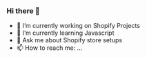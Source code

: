 ### Hi there 👋




- 🔭 I’m currently working on Shopify Projects
- 🌱 I’m currently learning Javascript
- 💬 Ask me about Shopify store setups
- 📫 How to reach me: ...

